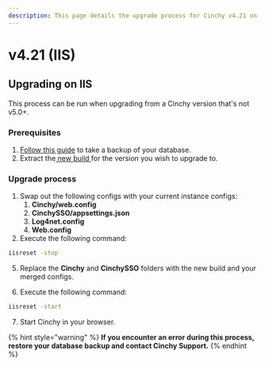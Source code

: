 ```yaml
---
description: This page details the upgrade process for Cinchy v4.21 on IIS.
---
```


# v4.21 (IIS)

## Upgrading on IIS

This process can be run when upgrading from a Cinchy version that's not v5.0+.

### Prerequisites

1. [Follow this guide](https://docs.microsoft.com/en-us/iis/web-hosting/web-server-for-shared-hosting/create-a-backup-with-appcmd) to take a backup of your database.
2. Extract the[ new build ](https://platform.docs.cinchy.com/deployment-guide/deployment-guides/deployment-planning-overview-and-checklist/deployment-prerequisites#4.1-access-the-artifacts)for the version you wish to upgrade to.

### Upgrade process

1. Swap out the following configs with your current instance configs:
   1. **Cinchy/web.config**
   2. **CinchySSO/appsettings.json**
   3. **Log4net.config**
   4. **Web.config**
2. Execute the following command:

```bash
iisreset -stop
```

5.  Replace the **Cinchy** and **CinchySSO** folders with the new build and your merged configs.

6.  Execute the following command:

```bash
iisreset -start
```

7. Start Cinchy in your browser.

{% hint style="warning" %}
**If you encounter an error during this process, restore your database backup and contact Cinchy Support.**
{% endhint %}
